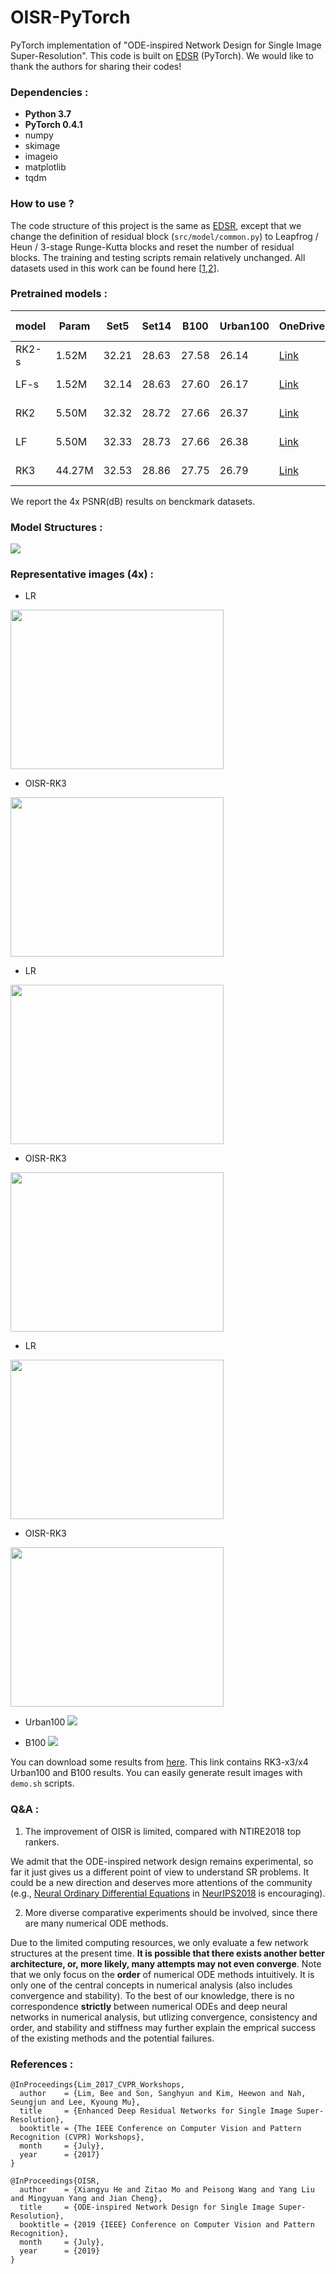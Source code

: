 # OISR-PyTorch
PyTorch implementation of "ODE-inspired Network Design for Single Image Super-Resolution". This code is built on [EDSR](https://github.com/thstkdgus35/EDSR-PyTorch) (PyTorch). We would like to thank the authors for sharing their codes!

### Dependencies :
* **Python 3.7**
* **PyTorch 0.4.1**
* numpy
* skimage
* imageio
* matplotlib
* tqdm

### How to use ?
The code structure of this project is the same as [EDSR](https://github.com/thstkdgus35/EDSR-PyTorch), except that we change the definition of residual block (`src/model/common.py`) to Leapfrog / Heun / 3-stage Runge-Kutta blocks and reset the number of residual blocks. The training and testing scripts remain relatively unchanged. All datasets used in this work can be found here \[[1](https://cv.snu.ac.kr/research/EDSR/benchmark.tar),[2](https://cv.snu.ac.kr/research/EDSR/DIV2K.tar)\].

### Pretrained models :
model | Param | Set5 | Set14 | B100 | Urban100 | OneDrive | Baidu Pan
------------ | ------------- | ------------- | ------------- | ------------- | ------------- | ------------- | -------------
RK2-s | 1.52M | 32.21 | 28.63 | 27.58 | 26.14 | [Link](https://1drv.ms/u/s!Av1MQK8mV3J8gnNxeXiDCYfijePQ) | [Link](https://pan.baidu.com/s/1DFr5Pr5E3Pw9cf6q-Y0XYg) (u26w)  
LF-s | 1.52M | 32.14 | 28.63 | 27.60 | 26.17 | [Link](https://1drv.ms/u/s!Av1MQK8mV3J8gnbrjMgwSd1E7Dow) | [Link](https://pan.baidu.com/s/15CL-tjoUaJDhL514CR0kiA) (b971)
RK2 | 5.50M | 32.32 | 28.72 | 27.66 | 26.37 | [Link](https://1drv.ms/u/s!Av1MQK8mV3J8gnURfxj_gsAizHCD) | [Link](https://pan.baidu.com/s/1CrmdsURJw0jfQIw3UqqF0w) (88f7)
LF | 5.50M | 32.33 | 28.73 | 27.66 | 26.38 | [Link](https://1drv.ms/u/s!Av1MQK8mV3J8gnTmRQ8d6wVJtp5Z) | [Link](https://pan.baidu.com/s/16aAVOXAQhCwHM5yhIzxing) (19qt)
RK3 | 44.27M | 32.53 | 28.86 | 27.75 | 26.79 | [Link](https://1drv.ms/u/s!Av1MQK8mV3J8gndKfnbNbY0ydkVx) | [Link](https://pan.baidu.com/s/1-rkXZsQTfp0g7nGB4hSzow) (xc1h)

We report the 4x PSNR(dB) results on benckmark datasets.

### Model Structures :
![](./img/ODE.png)

### Representative images (4x) :
* LR
<img src="./img/LR_1.png" width="341" height="255" />

* OISR-RK3
<img src="./img/RK3_1.png" width="341" height="255" />

* LR
<img src="./img/LR_2.png" width="341" height="255" />

* OISR-RK3
<img src="./img/RK3_2.png" width="341" height="255" />

* LR
<img src="./img/LR_3.png" width="341" height="255" />

* OISR-RK3
<img src="./img/RK3_3.png" width="341" height="255" />

* Urban100
![](./img/Urban100.png)

* B100
![](./img/B100.png)

You can download some results from [here](https://1drv.ms/u/s!Av1MQK8mV3J8gng54ftWgdCT1i7C). This link contains RK3-x3/x4 Urban100 and B100 results. You can easily generate result images with `demo.sh` scripts.

### Q&A :
1. The improvement of OISR is limited, compared with NTIRE2018 top rankers.

We admit that the ODE-inspired network design remains experimental, so far it just gives us a different point of view to understand SR problems. It could be a new direction and deserves more attentions of the community (e.g., [Neural Ordinary Differential Equations](https://arxiv.org/abs/1806.07366) in [NeurIPS2018](https://neurips.cc/Conferences/2018/Awards) is encouraging).

2. More diverse comparative experiments should be involved, since there are many numerical ODE methods.

Due to the limited computing resources, we only evaluate a few network structures at the present time. **It is possible that there exists another better architecture, or, more likely, many attempts may not even converge**. Note that we only focus on the **order** of numerical ODE methods intuitively. It is only one of the central concepts in numerical analysis (also includes convergence and stability). To the best of our knowledge, there is no correspondence **strictly** between numerical ODEs and deep neural networks in numerical analysis, but utlizing convergence, consistency and order, and stability and stiffness may further explain the emprical success of the existing methods and the potential failures.  


### References : 
```
@InProceedings{Lim_2017_CVPR_Workshops,
  author    = {Lim, Bee and Son, Sanghyun and Kim, Heewon and Nah, Seungjun and Lee, Kyoung Mu},
  title     = {Enhanced Deep Residual Networks for Single Image Super-Resolution},
  booktitle = {The IEEE Conference on Computer Vision and Pattern Recognition (CVPR) Workshops},
  month     = {July},
  year      = {2017}
}

@InProceedings{OISR,
  author    = {Xiangyu He and Zitao Mo and Peisong Wang and Yang Liu and Mingyuan Yang and Jian Cheng},
  title     = {ODE-inspired Network Design for Single Image Super-Resolution},
  booktitle = {2019 {IEEE} Conference on Computer Vision and Pattern Recognition},
  month     = {July},
  year      = {2019}
}
```
